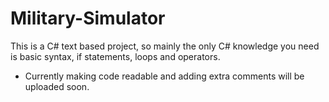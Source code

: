 Military-Simulator
==================

This is a C# text based project, so mainly the only C# knowledge you need is basic syntax, if statements, loops and operators.  

+ Currently making code readable and adding extra comments will be uploaded soon.
